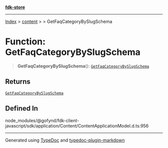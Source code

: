 [**fdk-store**](../../../README.md)
***

[Index](../../../API.md) > [content](../../README.md) > [<internal>](../README.md) > GetFaqCategoryBySlugSchema

# Function: GetFaqCategoryBySlugSchema

> **GetFaqCategoryBySlugSchema**(): [`GetFaqCategoryBySlugSchema`](../type-aliases/type-alias.GetFaqCategoryBySlugSchema.md)

## Returns

[`GetFaqCategoryBySlugSchema`](../type-aliases/type-alias.GetFaqCategoryBySlugSchema.md)

## Defined In

node\_modules/@gofynd/fdk-client-javascript/sdk/application/Content/ContentApplicationModel.d.ts:956

***
Generated using [TypeDoc](https://typedoc.org/) and [typedoc-plugin-markdown](https://www.npmjs.com/package/typedoc-plugin-markdown)
